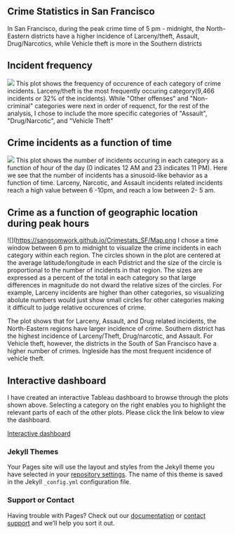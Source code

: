 ## Crime Statistics in San Francisco

In San Francisco, during the peak crime time of 5 pm - midnight, the North-Eastern districts have a higher incidence of Larceny/theft, Assault, Drug/Narcotics, while Vehicle theft is more in the Southern districts
## Incident frequency
![](https://sangsomwork.github.io/Crimestats_SF/Incidentfrequency.png)
This plot shows the frequency of occurence of each category of crime incidents. Larceny/theft is the most frequently occuring category(9,466 incidents or 32% of the incidents). While "Other offenses" and "Non-criminal" categories were next in order of requenct, for the rest of the analysis, I chose to include the more specific categories of "Assault", "Drug/Narcotic", and "Vehicle Theft"

## Crime incidents as a function of time
![](https://sangsomwork.github.io/Crimestats_SF/Timeseries.png)
This plot shows the number of incidents occuring in each category as a function of hour of the day (0 indicates 12 AM and 23 indicates 11 PM). Here we see that the number of incidents has a sinusoid-like behavior as a function of time. Larceny, Narcotic, and Assault incidents related incidents reach a high value between 6 -10pm, and reach a low between 2- 5 am. 

## Crime as a function of geographic location during peak hours
![](https://sangsomwork.github.io/Crimestats_SF/Map.png
I chose a time window between 6 pm to midnight to visualize the crime incidents in each category within each region. The circles shown in the plot are centered at the average latitude/longitude in each Pdistrict and the size of the circle is proportional to the number of incidents in that region. The sizes are expressed as a percent of the total in each category so that large differences in magnitude do not dward the relative sizes of the circles. For example, Larceny incidents are higher than other categories, so visualizing abolute numbers would just show small circles for other categories making it difficult to judge relative occurences of crime.

The plot shows that for Larceny, Assault, and Drug related incidents, the North-Eastern regions have larger incidence of crime. Southern district has the highest incidence of Larceny/Theft, Drug/narcotic, and Assault. For Vehicle theft, however, the districts in the South of San Francisco have a higher number of crimes. Ingleside has the most frequent incidence of vehicle theft.

## Interactive dashboard
I have created an interactive Tableau dashboard to browse through the plots shown above. Selecting a category on the right enables you to highlight the relevant parts of each of the other plots. Please click the link below to view the dashboard.

[Interactive dashboard](https://public.tableau.com/views/Crimestats_SF/Dashboard1?:embed=y&:display_count=yes)




### Jekyll Themes

Your Pages site will use the layout and styles from the Jekyll theme you have selected in your [repository settings](https://github.com/sangsomwork/Crimestats_SF/settings). The name of this theme is saved in the Jekyll `_config.yml` configuration file.

### Support or Contact

Having trouble with Pages? Check out our [documentation](https://help.github.com/categories/github-pages-basics/) or [contact support](https://github.com/contact) and we’ll help you sort it out.
